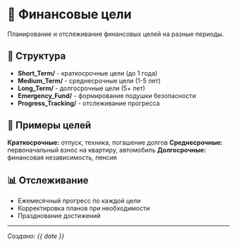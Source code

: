 # 🎯 Финансовые цели

Планирование и отслеживание финансовых целей на разные периоды.

## 📁 Структура
- **Short_Term/** - краткосрочные цели (до 1 года)
- **Medium_Term/** - среднесрочные цели (1-5 лет) 
- **Long_Term/** - долгосрочные цели (5+ лет)
- **Emergency_Fund/** - формирование подушки безопасности
- **Progress_Tracking/** - отслеживание прогресса

## 🎯 Примеры целей
**Краткосрочные:** отпуск, техника, погашение долгов
**Среднесрочные:** первоначальный взнос на квартиру, автомобиль
**Долгосрочные:** финансовая независимость, пенсия

## 📊 Отслеживание
- Ежемесячный прогресс по каждой цели
- Корректировка планов при необходимости
- Празднование достижений

---
*Создано: {{ date }}*
